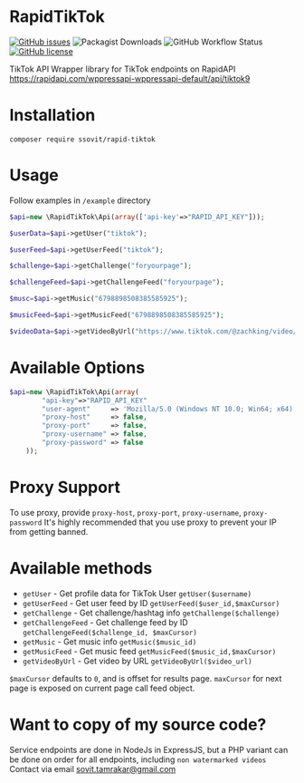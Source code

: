 # RapidTikTok
[![GitHub issues](https://img.shields.io/github/issues/ssovit/RapidTikTok?style=for-the-badge)](https://github.com/ssovit/RapidTikTok/issues) ![Packagist Downloads](https://img.shields.io/packagist/dm/ssovit/rapid-tiktok?style=for-the-badge) ![GitHub Workflow Status](https://img.shields.io/github/workflow/status/ssovit/RapidTikTok/Create%20Tag?style=for-the-badge) [![GitHub license](https://img.shields.io/github/license/ssovit/RapidTikTok?style=for-the-badge)](https://github.com/ssovit/RapidTikTok/blob/master/LICENSE)

TikTok API Wrapper library for TikTok endpoints on RapidAPI https://rapidapi.com/wppressapi-wppressapi-default/api/tiktok9

# Installation
`composer require ssovit/rapid-tiktok`

# Usage
Follow examples in `/example` directory

```php
$api=new \RapidTikTok\Api(array(['api-key'=>"RAPID_API_KEY"]));

$userData=$api->getUser("tiktok");

$userFeed=$api->getUserFeed("tiktok");

$challenge=$api->getChallenge("foryourpage");

$challengeFeed=$api->getChallengeFeed("foryourpage");

$musc=$api->getMusic("6798898508385585925");

$musicFeed=$api->getMusicFeed("6798898508385585925");

$videoData=$api->getVideoByUrl("https://www.tiktok.com/@zachking/video/6829303572832750853");

```

# Available Options
```php
$api=new \RapidTikTok\Api(array(
		"api-key"=>"RAPID_API_KEY"
		"user-agent"     => 'Mozilla/5.0 (Windows NT 10.0; Win64; x64) AppleWebKit/537.36 (KHTML, like Gecko) Chrome/83.0.4103.106 Safari/537.36',
		"proxy-host"     => false,
		"proxy-port"     => false,
		"proxy-username" => false,
		"proxy-password" => false
    ));
```

# Proxy Support
To use proxy, provide `proxy-host`, `proxy-port`, `proxy-username`, `proxy-password`
It's highly recommended that you use proxy to prevent your IP from getting banned.

# Available methods
- `getUser` - Get profile data for TikTok User `getUser($username)`
- `getUserFeed` - Get user feed by ID `getUserFeed($user_id,$maxCursor)`
- `getChallenge` - Get challenge/hashtag info `getChallenge($challenge)`
- `getChallengeFeed` - Get challenge feed by ID `getChallengeFeed($challenge_id, $maxCursor)`
- `getMusic` - Get music info `getMusic($music_id)`
- `getMusicFeed` - Get music feed `getMusicFeed($music_id,$maxCursor)`
- `getVideoByUrl` - Get video by URL `getVideoByUrl($video_url)`

`$maxCursor` defaults to `0`, and is offset for results page. `maxCursor` for next page is exposed on current page call feed object.

# Want to copy of my source code?
Service endpoints are done in NodeJs in ExpressJS, but a PHP variant can be done on order for all endpoints, including `non watermarked videos`
Contact via email sovit.tamrakar@gmail.com
